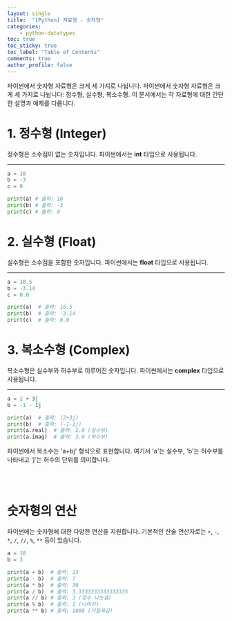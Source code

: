 ```yaml
---
layout: single
title:  "[Python] 자료형 - 숫자형"
categories: 
    - python-datatypes
toc: true
toc_sticky: true
toc_label: "Table of Contents"
comments: true
author_profile: false
---
```



파이썬에서 숫자형 자료형은 크게 세 가지로 나뉩니다. 파이썬에서 숫자형 자료형은 크게 세 가지로 나뉩니다: 정수형, 실수형, 복소수형. 이 문서에서는 각 자료형에 대한 간단한 설명과 예제를 다룹니다.

# 1. 정수형 (Integer)
정수형은 소수점이 없는 숫자입니다. 파이썬에서는 **int** 타입으로 사용됩니다.
<hr>


```python
a = 10
b = -3
c = 0
```


```python
print(a) # 출력: 10
print(b) # 출력: -3
print(c) # 출력: 0
```

# 2. 실수형 (Float)
실수형은 소수점을 포함한 숫자입니다. 파이썬에서는 **float** 타입으로 사용됩니다.
<hr>


```python
a = 10.5
b = -3.14
c = 0.0
```


```python
print(a)  # 출력: 10.5
print(b)  # 출력: -3.14
print(c)  # 출력: 0.0
```

# 3. 복소수형 (Complex)
복소수형은 실수부와 허수부로 이루어진 숫자입니다. 파이썬에서는 **complex** 타입으로 사용됩니다.
<hr>


```python
a = 2 + 3j
b = -1 - 1j
```


```python
print(a)  # 출력: (2+3j)
print(b)  # 출력: (-1-1j)
print(a.real)  # 출력: 2.0 (실수부)
print(a.imag)  # 출력: 3.0 (허수부)
```

파이썬에서 복소수는 'a+bj' 형식으로 표현합니다. 여기서 'a'는 실수부, 'b'는 허수부를 나타내고 'j'는 허수의 단위를 의미합니다.

<br><br>

# 숫자형의 연산
파이썬에는 숫자형에 대한 다양한 연산을 지원합니다. 기본적인 산술 연산자로는 `+`, `-`, `*`, `/`, `//`, `%`, `**` 등이 있습니다.


```python
a = 10
b = 3
```


```python
print(a + b)  # 출력: 13
print(a - b)  # 출력: 7
print(a * b)  # 출력: 30
print(a / b)  # 출력: 3.3333333333333335
print(a // b) # 출력: 3 (정수 나눗셈)
print(a % b)  # 출력: 1 (나머지)
print(a ** b) # 출력: 1000 (거듭제곱)
```
